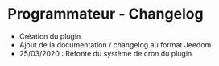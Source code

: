 Programmateur - Changelog
===

- Création du plugin
- Ajout de la documentation / changelog au format Jeedom
- 25/03/2020 : Refonte du système de cron du plugin
